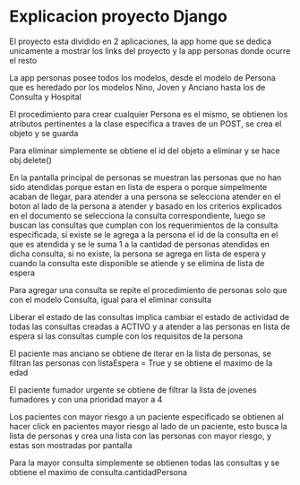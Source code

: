 # Explicacion proyecto Django

El proyecto esta dividido en 2 aplicaciones, la app home que se dedica unicamente a mostrar los links del proyecto y la app personas donde ocurre el resto

La app personas posee todos los modelos, desde el modelo de Persona que es heredado por los modelos Nino, Joven y Anciano hasta los de Consulta y Hospital

El procedimiento para crear cualquier Persona es el mismo, se obtienen los atributos pertinentes a la clase especifica a traves de un POST, se crea el objeto y se guarda

Para eliminar simplemente se obtiene el id del objeto a eliminar y se hace obj.delete()

En la pantalla principal de personas se muestran las personas que no han sido atendidas porque estan en lista de espera o porque simpelmente acaban de llegar, para atender a una persona se selecciona atender en el boton al lado de la persona a atender y basado en los criterios explicados en el documento se selecciona la consulta correspondiente, luego se buscan las consultas que cumplan con los requerimientos de la consulta especificada, si existe se le agrega a la persona el id de la consulta en el que es atendida y se le suma 1 a la cantidad de personas atendidas en dicha consulta, si no existe, la persona se agrega en lista de espera y cuando la consulta este disponible se atiende y se elimina de lista de espera

Para agregar una consulta se repite el procedimiento de personas solo que con el modelo Consulta, igual para el eliminar consulta

Liberar el estado de las consultas implica cambiar el estado de actividad de todas las consultas creadas a ACTIVO y a atender a las personas en lista de espera si las consultas cumple con los requisitos de la persona

El paciente mas anciano se obtiene de iterar en la lista de personas, se filtran las personas con listaEspera = True y se obtiene el maximo de la edad

El paciente fumador urgente se obtiene de filtrar la lista de jovenes fumadores y con una prioridad mayor a 4

Los pacientes con mayor riesgo a un paciente especificado se obtienen al hacer click en pacientes mayor riesgo al lado de un paciente, esto busca la lista de personas y crea una lista con las personas con mayor riesgo, y estas son mostradas por pantalla

Para la mayor consulta simplemente se obtienen todas las consultas y se obtiene el maximo de consulta.cantidadPersona
